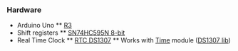 ### Hardware
* Arduino Uno
** [R3](http://www.amazon.com/MTS-Uno-Industrial-ATmega328P-Arduino/dp/B00KHYG8SC)
* Shift registers
** [SN74HC595N 8-bit](http://www.amazon.com/gp/product/B00CL6HWZ2)
* Real Time Clock
** [RTC DS1307](http://www.amazon.com/gp/product/B00BLC3C2Y)
** Works with [Time](https://www.pjrc.com/teensy/td_libs_Time.html) module ([DS1307 lib](https://www.pjrc.com/teensy/td_libs_DS1307RTC.html))
